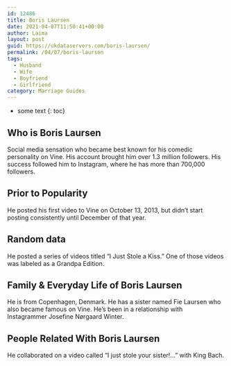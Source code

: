 ```yaml
---
id: 12486
title: Boris Laursen
date: 2021-04-07T11:50:41+00:00
author: Laima
layout: post
guid: https://ukdataservers.com/boris-laursen/
permalink: /04/07/boris-laursen
tags:
  - Husband
  - Wife
  - Boyfriend
  - Girlfriend
category: Marriage Guides
---
```


* some text
{: toc}


## Who is Boris Laursen
                  
                  
                  
Social media sensation who became best known for his comedic personality on Vine. His account brought him over 1.3 million followers. His success followed him to Instagram, where he has more than 700,000 followers.
                  
              
            
              
            
                
                
                
## Prior to Popularity
                  
                  
                  
He posted his first video to Vine on October 13, 2013, but didn&#8217;t start posting consistently until December of that year.
                  
              
            
              
            
                
                
                
## Random data
                  
                  
                  
He posted a series of videos titled &#8220;I Just Stole a Kiss.&#8221; One of those videos was labeled as a Grandpa Edition.
                  
              
            
              
            
                
                
                
## Family & Everyday Life of Boris Laursen
                  
                  
                  
He is from Copenhagen, Denmark. He has a sister named Fie Laursen who also became famous on Vine. He&#8217;s been in a relationship with Instagrammer Josefine Nørgaard Winter.
                  
              
            
              
            
                
                
                
## People Related With Boris Laursen
                  
                  
                  
He collaborated on a video called &#8220;I just stole your sister!&#8230;&#8221; with King Bach.
                  
              
            
              
            
                
              
            
              
              
            
            
              
            
          
          
          
